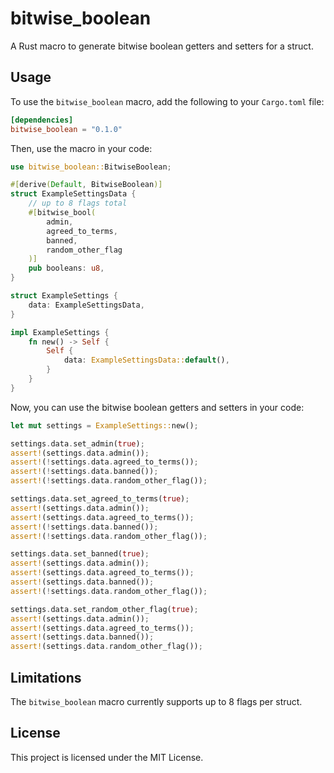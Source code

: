 # bitwise_boolean

A Rust macro to generate bitwise boolean getters and setters for a struct.

## Usage

To use the `bitwise_boolean` macro, add the following to your `Cargo.toml` file:

```toml
[dependencies]
bitwise_boolean = "0.1.0"
```

Then, use the macro in your code:

```rust
use bitwise_boolean::BitwiseBoolean;

#[derive(Default, BitwiseBoolean)]
struct ExampleSettingsData {
    // up to 8 flags total
    #[bitwise_bool(
        admin,
        agreed_to_terms,
        banned,
        random_other_flag
    )]
    pub booleans: u8,
}

struct ExampleSettings {
    data: ExampleSettingsData,
}

impl ExampleSettings {
    fn new() -> Self {
        Self {
            data: ExampleSettingsData::default(),
        }
    }
}
```

Now, you can use the bitwise boolean getters and setters in your code:

```rust
let mut settings = ExampleSettings::new();

settings.data.set_admin(true);
assert!(settings.data.admin());
assert!(!settings.data.agreed_to_terms());
assert!(!settings.data.banned());
assert!(!settings.data.random_other_flag());

settings.data.set_agreed_to_terms(true);
assert!(settings.data.admin());
assert!(settings.data.agreed_to_terms());
assert!(!settings.data.banned());
assert!(!settings.data.random_other_flag());

settings.data.set_banned(true);
assert!(settings.data.admin());
assert!(settings.data.agreed_to_terms());
assert!(settings.data.banned());
assert!(!settings.data.random_other_flag());

settings.data.set_random_other_flag(true);
assert!(settings.data.admin());
assert!(settings.data.agreed_to_terms());
assert!(settings.data.banned());
assert!(settings.data.random_other_flag());
```

## Limitations

The `bitwise_boolean` macro currently supports up to 8 flags per struct.

## License

This project is licensed under the MIT License.